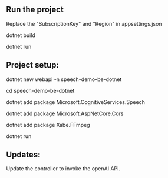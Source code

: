 ## Run the project
Replace the "SubscriptionKey" and "Region" in appsettings.json

dotnet build

dotnet run

## Project setup: 
dotnet new webapi -n speech-demo-be-dotnet

cd speech-demo-be-dotnet

dotnet add package Microsoft.CognitiveServices.Speech

dotnet add package Microsoft.AspNetCore.Cors

dotnet add package Xabe.FFmpeg

dotnet run

## Updates:
Update the controller to invoke the openAI API. 


